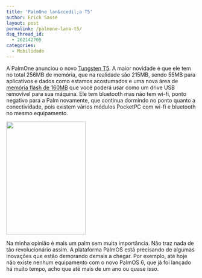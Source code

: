 ```yaml
---
title: 'PalmOne lan&ccedil;a T5'
author: Erick Sasse
layout: post
permalink: /palmone-lana-t5/
dsq_thread_id:
  - 262142705
categories:
  - Mobilidade
---
```

A PalmOne anunciou o novo [Tungsten T5][1]. A maior novidade &eacute; que ele tem no total 256MB de mem&oacute;ria, que na realidade s&atilde;o 215MB, sendo 55MB para aplicativos e dados como estamos acostumados e uma nova &aacute;rea de [mem&oacute;ria flash de 160MB][2] que voc&ecirc; poder&aacute; usar como um drive USB remov&iacute;vel para sua m&aacute;quina. Ele tem bluetooth mas n&atilde;o tem wi-fi, ponto negativo para a Palm novamente, que continua dormindo no ponto quanto a conectividade, pois existem v&aacute;rios m&oacute;dulos PocketPC com wi-fi e bluetooth no mesmo equipamento.

<img src="/erick/imagens/t5_01.jpg" width="210" height="300" alt="" border="0" />

Na minha opini&atilde;o &eacute; mais um palm sem muita import&acirc;ncia. N&atilde;o traz nada de t&atilde;o revolucion&aacute;rio assim. A plataforma PalmOS est&aacute; precisando de algumas inova&ccedil;&otilde;es que est&atilde;o demorando demais a chegar. Por exemplo, at&eacute; hoje n&atilde;o existe nenhum equipamento com o novo PalmOS 6, que j&aacute; foi lan&ccedil;ado h&aacute; muito tempo, acho que at&eacute; mais de um ano ou quase isso.

 [1]: http://www.palmone.com/us/products/handhelds/tungsten-t5/
 [2]: http://www.palmone.com/us/products/handhelds/tungsten-t5/flashdrive.epl